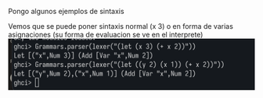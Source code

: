 Pongo algunos ejemplos de sintaxis 

Vemos que se puede poner sintaxis normal (x 3) o en forma de varias asignaciones (su forma de evaluacion se ve en el interprete)
![sintaxis let](./sintaxis-let.png)
